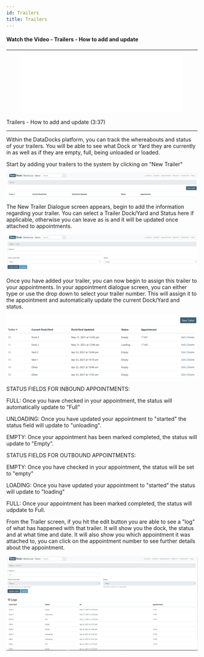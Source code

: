 ```yaml
---
id: Trailers
title: Trailers
---
```


#### Watch the Video - Trailers - How to add and update

***
<figure class="video-container">
  <iframe src="//www.youtube.com/embed/wDuasOknmhk" frameborder="0" allowFullScreen width="100%"></iframe>
</figure>

Trailers - How to add and update (3:37)
***

Within the DataDocks platform, you can track the whereabouts and status of your trailers. You will be able to see what Dock or Yard they are currently in as well as if they are empty, full, being unloaded or loaded.

Start by adding your trailers to the system by clicking on "New Trailer"

[![New Trailer](/img/docs/advanced/trailers/new-trailer-button.png)](/img/docs/advanced/trailers/new-trailer-button.png)

The New Trailer Dialogue screen appears, begin to add the information regarding your trailer. You can select a Trailer Dock/Yard and Status here if applicable, otherwise you can leave as is and it will be updated once attached to appointments.

[![New Trailer Screen](/img/docs/advanced/trailers/new-trailer-dialog.png)](/img/docs/advanced/trailers/new-trailer-dialog.png)

Once you have added your trailer, you can now begin to assign this trailer to your appointments. In your appointment dialogue screen, you can either type or use the drop down to select your trailer number. This will assign it to the appointment and automatically update the current Dock/Yard and status.

[![Trailer Screen](/img/docs/advanced/trailers/trailer-screen.png)](/img/docs/advanced/trailers/trailer-screen.png)

STATUS FIELDS FOR INBOUND APPOINTMENTS:

FULL: Once you have checked in your appointment, the status will automatically update to "Full"

UNLOADING: Once you have updated your appointment to "started" the status field will update to "unloading".

EMPTY: Once your appointment has been marked completed, the status will update to "Empty".

STATUS FIELDS FOR OUTBOUND APPOINTMENTS:

EMPTY: Once you have checked in your appointment, the status will be set to "empty"

LOADING: Once you have updated your appointment to "started" the status will update to "loading"

FULL: Once your appointment has been marked completed, the status will udpdate to Full.

From the Trailer screen, if you hit the edit button you are able to see a "log" of what has happened with that trailer. It will show you the dock, the status and at what time and date. It will also show you which appointment it was attached to, you can click on the appointment number to see further details about the appointment.

[![Trailer Log](/img/docs/advanced/trailers/trailer-log.png)](/img/docs/advanced/trailers/trailer-log.png)
